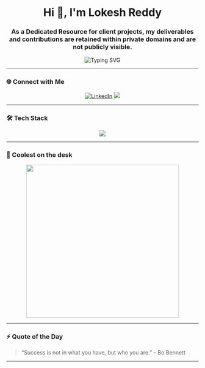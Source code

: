 <!-- Lokesh Reddy's GitHub Profile -->

<h1 align="center">Hi 👋, I'm Lokesh Reddy</h1>
<h3 align="center">As a Dedicated Resource for client projects, my deliverables and contributions are retained within private domains and are not publicly visible.</h3>

<p align="center">
  <img src="https://readme-typing-svg.herokuapp.com?font=Fira+Code&weight=600&pause=1000&color=03F8FF&center=true&vCenter=true&width=435&lines=Full+Stack+DevOps+Networking;Cloud+Native+Dev;Welcome+to+my+GitHub+Profile!" alt="Typing SVG" />
</p>

---

### 🌐 Connect with Me
<p align="center">
  <a href="https://www.linkedin.com/in/lokeshreddy001" target="_blank"><img src="https://img.shields.io/badge/LinkedIn-Connect-blue?logo=linkedin" alt="LinkedIn" /></a>
  <a href="mailto:lokesh@anscer.com"><img src="https://img.shields.io/badge/Email-punuru.lokeshreddy@gmail.com-red?logo=gmail" /></a>
</p>

---

### 🛠️ Tech Stack
<p align="center">
  <img src="https://skillicons.dev/icons?i=docker,jenkins,terraform,ansible,kubernetes,git,github,linux,bash,python,aws,azure" />
</p>

---

### 🧙 Coolest on the desk

<p align="center">
  <img src="https://media.giphy.com/media/qgQUggAC3Pfv687qPC/giphy.gif" width="400" />
</p>

---

### ⚡ Quote of the Day

> “Success is not in what you have, but who you are.” – Bo Bennett

---
